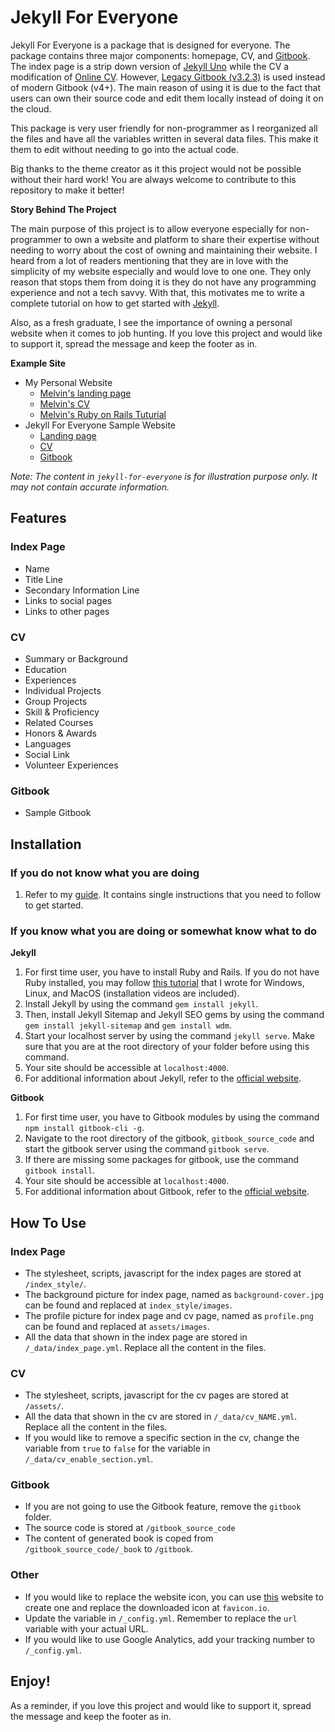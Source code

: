 # Jekyll For Everyone

Jekyll For Everyone is a package that is designed for everyone. The package contains three major components: homepage, CV, and [Gitbook](http://www.gitbook.com). The index page is a strip down version of [Jekyll Uno](https://github.com/joshgerdes/jekyll-uno) while the CV a modification of [Online CV](https://github.com/sharu725/online-cv). However, [Legacy Gitbook (v3.2.3)](https://github.com/GitbookIO/gitbook) is used instead of modern Gitbook (v4+). The main reason of using it is due to the fact that users can own their source code and edit them locally instead of doing it on the cloud. 

This package is very user friendly for non-programmer as I reorganized all the files and have all the variables written in several data files. This make it them to edit without needing to go into the actual code. 

Big thanks to the theme creator as it this project would not be possible without their hard work! You are always welcome to contribute to this repository to make it better!

**Story Behind The Project**

The main purpose of this project is to allow everyone especially for non-programmer to own a website and platform to share their expertise without needing to worry about the cost of owning and maintaining their website. I heard from a lot of readers mentioning that they are in love with the simplicity of my website especially and would love to one one. They only reason that stops them from doing it is they do not have any programming experience and not a tech savvy. With that, this motivates me to write a complete tutorial on how to get started with [Jekyll](http://melvinchng.github.io/jekyll). 

Also, as a fresh graduate, I see the importance of owning a personal website when it comes to job hunting. If you love this project and would like to support it, spread the message and keep the footer as in. 

**Example Site**
- My Personal Website
  - [Melvin's landing page](https://melvinchng.github.io)
  - [Melvin's CV](https://melvinchng.github.io/cv)
  - [Melvin's Ruby on Rails Tuturial](https://melvinchng.github.io/rails)
- Jekyll For Everyone Sample Website
  - [Landing page](https://jekyll-for-everyone.github.io)
  - [CV](https://jekyll-for-everyone.github.io/cv)
  - [Gitbook](https://melvinchng.github.io/gitbook)

_Note: The content in `jekyll-for-everyone` is for illustration purpose only. It may not contain accurate information._

## Features
### Index Page
- Name
- Title Line
- Secondary Information Line
- Links to social pages
- Links to other pages
### CV
- Summary or Background
- Education
- Experiences
- Individual Projects
- Group Projects
- Skill & Proficiency
- Related Courses
- Honors & Awards
- Languages
- Social Link
- Volunteer Experiences
### Gitbook
- Sample Gitbook

## Installation
### If you do not know what you are doing
1. Refer to my [guide](http://melvinchng.github.io/jekyll). It contains single instructions that you need to follow to get started.
### If you know what you are doing or somewhat know what to do
**Jekyll**
1. For first time user, you have to install Ruby and Rails. If you do not have Ruby installed, you may follow [this tutorial](http://melvinchng.github.io/rails/RubyOnRailsInstallation.html) that I wrote for Windows, Linux, and MacOS (installation videos are included).
2. Install Jekyll by using the command `gem install jekyll`.
3. Then, install Jekyll Sitemap and Jekyll SEO gems by using the command `gem install jekyll-sitemap` and `gem install wdm`.
4. Start your localhost server by using the command `jekyll serve`. Make sure that you are at the root directory of your folder before using this command.
5. Your site should be accessible at `localhost:4000`.
6. For additional information about Jekyll, refer to the [official website](http://jekyllrb.com/). 

**Gitbook**
1. For first time user, you have to Gitbook modules by using the command `npm install gitbook-cli -g`.
2. Navigate to the root directory of the gitbook, `gitbook_source_code` and start the gitbook server using the command `gitbook serve`. 
3. If there are missing some packages for gitbook, use the command `gitbook install`.
4. Your site should be accessible at `localhost:4000`.
5. For additional information about Gitbook, refer to the [official website](https://github.com/GitbookIO/gitbook). 

## How To Use
### Index Page
- The stylesheet, scripts, javascript for the index pages are stored at `/index_style/`.
- The background picture for index page, named as `background-cover.jpg` can be found and replaced at `index_style/images`.
- The profile picture for index page and cv page, named as `profile.png` can be found and replaced at `assets/images`.
- All the data that shown in the index page are stored in `/_data/index_page.yml`. Replace all the content in the files.

### CV
- The stylesheet, scripts, javascript for the cv pages are stored at `/assets/`.
- All the data that shown in the cv are stored in `/_data/cv_NAME.yml`. Replace all the content in the files.
- If you would like to remove a specific section in the cv, change the variable from `true` to `false` for the variable in `/_data/cv_enable_section.yml`.

### Gitbook
- If you are not going to use the Gitbook feature, remove the `gitbook` folder.
- The source code is stored at `/gitbook_source_code`
- The content of generated book is coped from `/gitbook_source_code/_book` to `/gitbook`.

### Other
- If you would like to replace the website icon, you can use [this](https://favicon.io/) website to create one and replace the downloaded icon at `favicon.io`.
- Update the variable in `/_config.yml`. Remember to replace the `url` variable with your actual URL.
- If you would like to use Google Analytics, add your tracking number to `/_config.yml`.

## Enjoy!

As a reminder, if you love this project and would like to support it, spread the message and keep the footer as in. 
